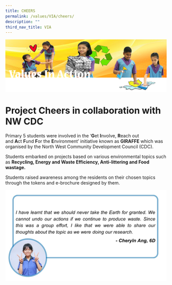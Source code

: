 ```yaml
---
title: CHEERS
permalink: /values/VIA/cheers/
description: ""
third_nav_title: VIA
---
```

![](/images/Valuesbanner.png)

# Project Cheers in collaboration with NW CDC

Primary 5 students were involved in the ‘**G**et **I**nvolve, **R**each out and **A**ct **F**und **F**or the **E**nvironment’ initiative known as **GIRAFFE** which was organised by the North West Community Development Council (CDC).

Students embarked on projects based on various environmental topics such as **Recycling, Energy and Waste Efficiency, Anti-littering and Food wastage.**

Students raised awareness among the residents on their chosen topics through the tokens and e-brochure designed by them.

![](/images/VIA%20key%20programmes/Project%20Cheers%201.jpg)